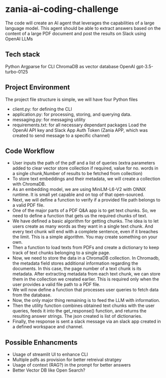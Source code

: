 # zania-ai-coding-challenge
The code will create an AI agent that leverages the capabilities of a large language model. This agent should be able to extract answers based on the content of a large PDF document and post the results on Slack using OpenAI LLMs


## Tech stack
Python Argparse for CLI
ChromaDB as vector database
OpenAI gpt-3.5-turbo-0125

## Project Environment
The project file structure is simple, we will have four Python files 
- client.py: for defining the CLI 
- application.py: for processing, storing, and querying data. 
- messaging.py: for messaging utility
- requirements.txt: for all necessary dependant packages
Load the OpenAI API key and Slack App Auth Token (Zania APP, which was created to send message to a specific channel)


## Code Workflow 
- User inputs the path of the pdf and a list of queries (extra parameters added to clear vector store collection if required, value for no. words in a single chunk,Number of results to be fetched from collection)
- To store text embeddings and their metadata, we will create a collection with ChromaDB.
- As an embedding model, we are using MiniLM-L6-V2 with ONNX runtime. It is small yet capable and on top of that open-sourced.
- Next, we will define a function to verify if a provided file path belongs to a valid PDF file.
- One of the major parts of a PDF Q&A app is to get text chunks. So, we need to define a function that gets us the required chunks of text.
- We have defined a basic algorithm for getting chunks. The idea is to let users create as many words as they want in a single text chunk. And every text chunk will end with a complete sentence, even if it breaches the limit. This is a simple algorithm. You may create something on your own.
- Then a function to load texts from PDFs and create a dictionary to keep track of text chunks belonging to a single page.
- Now, we need to store the data in a ChromaDB collection. In Chromadb, the metadata field stores additional information regarding the documents. In this case, the page number of a text chunk is its metadata. After extracting metadata from each text chunk, we can store them in the collection we created earlier. This is required only when the user provides a valid file path to a PDF file.
- We will now define a function that processes user queries to fetch data from the database.
- Now, the only major thing remaining is to feed the LLM with information.
- Then the utility function combines obtained text chunks with the user queries, feeds it into the get_response() function, and returns the resulting answer strings. The json created is  list of dictionaries. 
- Finally, the response is sent a slack message via an slack app created in a defined workspace and channel.

## Possible Enhancments

- Usage of streamlit UI to enhance CLI
- Multiple pdfs as provision for better retreival stratgey
- Usage of context (RAG?) in the prompt for better answers
- Better Vector DB like Open Search?